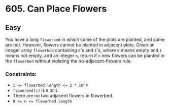 # 605. Can Place Flowers

## Easy

You have a long `flowerbed` in which some of the plots are planted, and some are not. However, flowers cannot be planted
in adjacent plots. Given an integer array `flowerbed` containing `0`'s and `1`'s, where `0` means empty and `1` means
not empty, and an integer `n`, return if `n` new flowers can be planted in the `flowerbed` without violating the
no-adjacent-flowers rule.

### Constraints:

- `1 <= flowerbed.length <= 2 * 10^4`
- `flowerbed[i]` is `0` or `1`.
- There are no two adjacent flowers in flowerbed.
- `0 <= n <= flowerbed.length`
